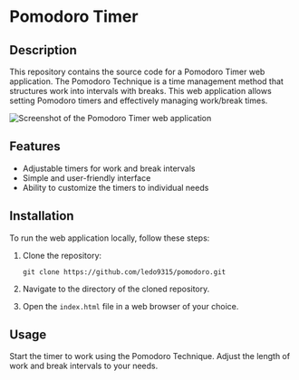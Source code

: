 # Pomodoro Timer

## Description
This repository contains the source code for a Pomodoro Timer web application. The Pomodoro Technique is a time management method that structures work into intervals with breaks. This web application allows setting Pomodoro timers and effectively managing work/break times.

![Screenshot of the Pomodoro Timer web application](https://i.postimg.cc/G3ZsS7hv/Screenshot-2023-12-06-044457.png)

## Features
- Adjustable timers for work and break intervals
- Simple and user-friendly interface
- Ability to customize the timers to individual needs

## Installation
To run the web application locally, follow these steps:

1. Clone the repository:

   ```
   git clone https://github.com/ledo9315/pomodoro.git
   ```
   
2. Navigate to the directory of the cloned repository.

3. Open the `index.html` file in a web browser of your choice.

## Usage
Start the timer to work using the Pomodoro Technique. Adjust the length of work and break intervals to your needs.


